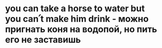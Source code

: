 # you can take a horse to water but you can՛t make him drink - можно пригнать коня на водопой, но пить его не заставишь
